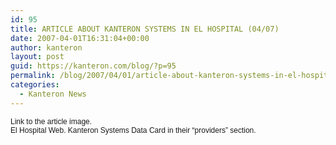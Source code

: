 ```yaml
---
id: 95
title: ARTICLE ABOUT KANTERON SYSTEMS IN EL HOSPITAL (04/07)
date: 2007-04-01T16:31:04+00:00
author: kanteron
layout: post
guid: https://kanteron.com/blog/?p=95
permalink: /blog/2007/04/01/article-about-kanteron-systems-in-el-hospital-0407/
categories:
  - Kanteron News
---
```

<p style="font: normal normal normal 12px/normal Helvetica;margin: 0px">
  Link to the article image.
</p>

<p style="font: normal normal normal 12px/normal Helvetica;margin: 0px">
  El Hospital Web. Kanteron Systems Data Card in their “providers” section.
</p>

<p style="font: normal normal normal 12px/normal Helvetica;margin: 0px">
  &nbsp;
</p>
